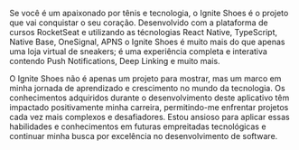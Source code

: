 Se você é um apaixonado por tênis e tecnologia, o Ignite Shoes é o projeto que vai conquistar o seu coração. Desenvolvido com a plataforma de cursos RocketSeat e utilizando as técnologias React Native, TypeScript, Native Base, OneSignal, APNS o Ignite Shoes é muito mais do que apenas uma loja virtual de sneakers; é uma experiência completa e interativa contendo Push Notifications, Deep Linking e muito mais.

O Ignite Shoes não é apenas um projeto para mostrar, mas um marco em minha jornada de aprendizado e crescimento no mundo da tecnologia. Os conhecimentos adquiridos durante o desenvolvimento deste aplicativo têm impactado positivamente minha carreira, permitindo-me enfrentar projetos cada vez mais complexos e desafiadores. Estou ansioso para aplicar essas habilidades e conhecimentos em futuras empreitadas tecnológicas e continuar minha busca por excelência no desenvolvimento de software.
